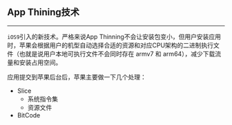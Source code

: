 ## App Thining技术

-------

`iOS9`引入的新技术。严格来说App Thinning不会让安装包变小，但用户安装应用时，苹果会根据用户的机型自动选择合适的资源和对应CPU架构的二进制执行文件（也就是说用户本地可执行文件不会同时存在 armv7 和 arm64），减少下载流量和安装占用空间。



应用提交到苹果后台后，苹果主要做一下几个处理：

- Slice
  - 系统指令集
  - 资源文件
- BitCode

